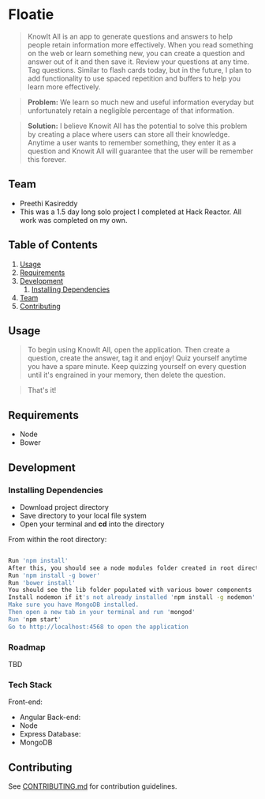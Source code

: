 # Floatie

> KnowIt All is an app to generate questions and answers to help people retain information more effectively. When you read something on the web or learn something new, you can create a question and answer out of it and then save it. Review your questions at any time. Tag questions. Similar to flash cards today, but in the future, I plan to add functionality to use spaced repetition and buffers to help you learn more effectively.

> **Problem:** We learn so much new and useful information everyday but unfortunately retain a negligible percentage of that information. 

> **Solution:** I believe Knowit All has the potential to solve this problem by creating a place where users can store all their knowledge. Anytime a user wants to remember something, they enter it as a question and Knowit All will guarantee that the user will be remember this forever. 

## Team

  - Preethi Kasireddy
  - This was a 1.5 day long solo project I completed at Hack Reactor. All work was completed on my own.

## Table of Contents

1. [Usage](#Usage)
1. [Requirements](#requirements)
1. [Development](#development)
    1. [Installing Dependencies](#installing-dependencies)
1. [Team](#team)
1. [Contributing](#contributing)

## Usage

> To begin using KnowIt All, open the application. Then create a question, create the answer, tag it and enjoy! Quiz yourself anytime you have a spare minute. Keep quizzing yourself on every question until it's engrained in your memory, then delete the question. 

> That's it!

## Requirements

- Node
- Bower

## Development

### Installing Dependencies
- Download project directory
- Save directory to your local file system
- Open your terminal and **cd** into the directory

From within the root directory:

```sh

Run 'npm install'
After this, you should see a node modules folder created in root directory
Run 'npm install -g bower'
Run 'bower install'
You should see the lib folder populated with various bower components
Install nodemon if it's not already installed 'npm install -g nodemon'
Make sure you have MongoDB installed. 
Then open a new tab in your terminal and run 'mongod'
Run 'npm start'
Go to http://localhost:4568 to open the application

```

### Roadmap

TBD 

### Tech Stack

Front-end: 
- Angular
Back-end: 
- Node
- Express
Database: 
- MongoDB

## Contributing

See [CONTRIBUTING.md](CONTRIBUTING.md) for contribution guidelines.


